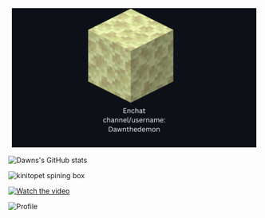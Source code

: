 
<div align="center">
  <img src="./Enchat_Card1.png" height="280" />
</div>

![Dawns's GitHub stats](https://github-readme-stats.vercel.app/api?username=Dawnthedemon&show_icons=true&theme=transparent)

![kinitopet spining box](https://github.com/user-attachments/assets/210d3c56-f891-4f8c-bb44-d4c9c5be95ab)

[![Watch the video](https://img.youtube.com/vi/FtutLA63Cp8/default.jpg)](https://youtu.be/FtutLA63Cp8)

![Profile](https://www.canva.com/design/DAGRyaphGmA/_U8iVRHmL4z1GpqaZ4YEiQ/watch)
